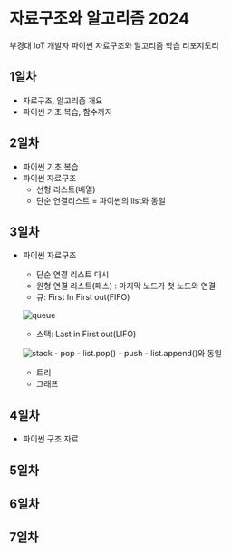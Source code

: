 # 자료구조와 알고리즘 2024
부경대 IoT 개발자 파이썬 자료구조와 알고리즘 학습 리포지토리

## 1일차
- 자료구조, 알고리즘 개요
- 파이썬 기초 복습, 함수까지

## 2일차
- 파이썬 기초 복습
- 파이썬 자료구조
    - 선형 리스트(배열)
    - 단순 연결리스트 = 파이썬의 list와 동일

## 3일차
- 파이썬 자료구조
    - 단순 연결 리스트 다시
    - 원형 연결 리스트(패스) : 마지막 노드가 첫 노드와 연결
    - 큐: First In First out(FIFO)

    ![queue](https://upload.wikimedia.org/wikipedia/commons/6/6d/QUEUE.png)
    
    - 스택: Last in First out(LIFO)

    ![stack](https://cs.lmu.edu/~ray/images/stack.gif)
        - pop - list.pop()
        - push - list.append()와 동일
    - 트리
    - 그래프

## 4일차
- 파이썬 구조 자료
## 5일차

## 6일차

## 7일차
